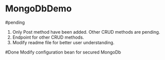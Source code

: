 # MongoDbDemo
#pending
1. Only Post method have been added. Other CRUD methods are pending.
2. Endpoint for other CRUD methods.
3. Modify readme file for better user understanding.

#Done
Modify configuration bean for secured MongoDb
